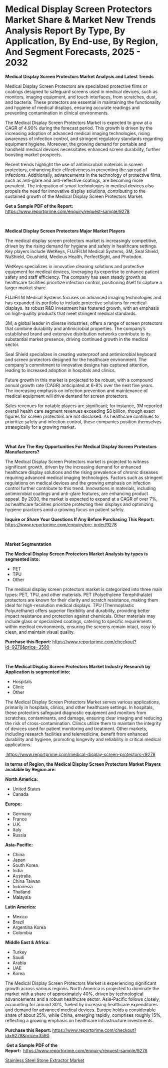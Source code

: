 <p><h1>Medical Display Screen Protectors Market Share & Market New Trends Analysis Report By Type, By Application, By End-use, By Region, And Segment Forecasts, 2025 - 2032</h1></p><p><strong>Medical Display Screen Protectors Market Analysis and Latest Trends</strong></p>
<p><p>Medical Display Screen Protectors are specialized protective films or coatings designed to safeguard screens used in medical devices, such as monitors, imaging equipment, and touch interfaces, from scratches, dust, and bacteria. These protectors are essential in maintaining the functionality and hygiene of medical displays, ensuring accurate readings and preventing contamination in clinical environments.</p><p>The Medical Display Screen Protectors Market is expected to grow at a CAGR of 4.90% during the forecast period. This growth is driven by the increasing adoption of advanced medical imaging technologies, rising awareness of infection control, and stringent regulatory standards regarding equipment hygiene. Moreover, the growing demand for portable and handheld medical devices necessitates enhanced screen durability, further boosting market prospects.</p><p>Recent trends highlight the use of antimicrobial materials in screen protectors, enhancing their effectiveness in preventing the spread of infections. Additionally, advancements in the technology of protective films, such as anti-glare and anti-reflective coatings, are becoming more prevalent. The integration of smart technologies in medical devices also propels the need for innovative display solutions, contributing to the sustained growth of the Medical Display Screen Protectors Market.</p></p>
<p><strong>Get a Sample PDF of the Report:&nbsp;</strong> <a href="https://www.reportprime.com/enquiry/request-sample/9278?utm_campaign=3131&utm_medium=2&utm_source=Github&utm_content=ia&utm_term=20032025&utm_id=medical-display-screen-protectors">https://www.reportprime.com/enquiry/request-sample/9278</a></p>
<p>&nbsp;</p>
<p><strong>Medical Display Screen Protectors Major Market Players</strong></p>
<p><p>The medical display screen protectors market is increasingly competitive, driven by the rising demand for hygiene and safety in healthcare settings. Key players include WetKeys, FUJIFILM Medical Systems, 3M, Seal Shield, NuShield, Ocushield, Medicus Health, PerfectSight, and Photodon.</p><p>WetKeys specializes in innovative cleaning solutions and protective equipment for medical devices, leveraging its expertise to enhance patient safety and staff efficiency. The company has seen steady growth as healthcare facilities prioritize infection control, positioning itself to capture a larger market share.</p><p>FUJIFILM Medical Systems focuses on advanced imaging technologies and has expanded its portfolio to include protective solutions for medical displays. Its robust R&D investment has fostered growth, with an emphasis on high-quality products that meet stringent medical standards.</p><p>3M, a global leader in diverse industries, offers a range of screen protectors that combine durability and antimicrobial properties. The company’s established brand and extensive distribution networks contribute to its substantial market presence, driving continued growth in the medical sector.</p><p>Seal Shield specializes in creating waterproof and antimicrobial keyboard and screen protectors designed for the healthcare environment. The company's commitment to innovative designs has captured attention, leading to increased adoption in hospitals and clinics.</p><p>Future growth in this market is projected to be robust, with a compound annual growth rate (CAGR) anticipated at 6-8% over the next five years. The increasing emphasis on infection prevention and maintenance of medical equipment will drive demand for screen protectors.</p><p>Sales revenues for notable players are significant; for instance, 3M reported overall health care segment revenues exceeding $8 billion, though exact figures for screen protectors are not disclosed. As healthcare continues to prioritize safety and infection control, these companies position themselves strategically for a growing market.</p></p>
<p>&nbsp;</p>
<p><strong>What Are The Key Opportunities For Medical Display Screen Protectors Manufacturers?</strong></p>
<p><p>The Medical Display Screen Protectors market is projected to witness significant growth, driven by the increasing demand for enhanced healthcare display solutions and the rising prevalence of chronic diseases requiring advanced medical imaging technologies. Factors such as stringent regulations on medical devices and the growing emphasis on infection control further contribute to this trend. Innovations in materials, including antimicrobial coatings and anti-glare features, are enhancing product appeal. By 2030, the market is expected to expand at a CAGR of over 7%, as healthcare facilities prioritize protecting their displays and optimizing hygiene practices amid a growing focus on patient safety.</p></p>
<p><strong>Inquire or Share Your Questions If Any Before Purchasing This Report:</strong> <a href="https://www.reportprime.com/enquiry/pre-order/9278?utm_campaign=3131&utm_medium=2&utm_source=Github&utm_content=ia&utm_term=20032025&utm_id=medical-display-screen-protectors">https://www.reportprime.com/enquiry/pre-order/9278</a></p>
<p>&nbsp;</p>
<p><strong>Market Segmentation</strong></p>
<p><strong>The Medical Display Screen Protectors Market Analysis by types is segmented into:</strong></p>
<p><ul><li>PET</li><li>TPU</li><li>Other</li></ul></p>
<p><p>The medical display screen protectors market is categorized into three main types: PET, TPU, and other materials. PET (Polyethylene Terephthalate) protectors are known for their clarity and scratch resistance, making them ideal for high-resolution medical displays. TPU (Thermoplastic Polyurethane) offers superior flexibility and durability, providing better impact resistance and protection against chemicals. Other materials may include glass or specialized coatings, catering to specific requirements within medical environments, ensuring the screens remain intact, easy to clean, and maintain visual quality.</p></p>
<p><strong>Purchase this Report:&nbsp;</strong><a href="https://www.reportprime.com/checkout?id=9278&price=3590&utm_campaign=3131&utm_medium=2&utm_source=Github&utm_content=ia&utm_term=20032025&utm_id=medical-display-screen-protectors">https://www.reportprime.com/checkout?id=9278&price=3590</a></p>
<p>&nbsp;</p>
<p><strong>The Medical Display Screen Protectors Market Industry Research by Application is segmented into:</strong></p>
<p><ul><li>Hospitals</li><li>Clinic</li><li>Other</li></ul></p>
<p><p>The Medical Display Screen Protectors Market serves various applications, primarily in hospitals, clinics, and other healthcare settings. In hospitals, these protectors safeguard diagnostic equipment and monitors from scratches, contaminants, and damage, ensuring clear imaging and reducing the risk of cross-contamination. Clinics utilize them to maintain the integrity of devices used for patient monitoring and treatment. Other markets, including research facilities and telemedicine, benefit from enhanced durability and hygiene, promoting longevity and reliability in critical medical applications.</p></p>
<p><a href="https://www.reportprime.com/medical-display-screen-protectors-r9278?utm_campaign=3131&utm_medium=2&utm_source=Github&utm_content=ia&utm_term=20032025&utm_id=medical-display-screen-protectors">&nbsp;https://www.reportprime.com/medical-display-screen-protectors-r9278</a></p>
<p><strong>In terms of Region, the Medical Display Screen Protectors Market Players available by Region are:</strong></p>
<p>
    <p> <strong> North America: </strong>
        <ul>
            <li>United States</li>
            <li>Canada</li>
        </ul>
        </p> 
    <p> <strong> Europe: </strong>
        <ul>
            <li>Germany</li>
            <li>France</li>
            <li>U.K.</li>
            <li>Italy</li>
            <li>Russia</li>
        </ul>
        </p> 
    <p> <strong> Asia-Pacific: </strong>
        <ul>
            <li>China</li>
            <li>Japan</li>
            <li>South Korea</li>
            <li>India</li>
            <li>Australia</li>
            <li>China Taiwan</li>
            <li>Indonesia</li>
            <li>Thailand</li>
            <li>Malaysia</li>
        </ul>
        </p> 
    <p> <strong> Latin America: </strong>
        <ul>
            <li>Mexico</li>
            <li>Brazil</li>
            <li>Argentina Korea</li>
            <li>Colombia</li>
        </ul>
        </p> 
    <p> <strong> Middle East & Africa: </strong>
        <ul>
            <li>Turkey</li>
            <li>Saudi</li>
            <li>Arabia</li>
            <li>UAE</li>
            <li>Korea</li>
        </ul>
    </p>
    </p>
<p><p>The Medical Display Screen Protectors Market is experiencing significant growth across various regions. North America is projected to dominate the market with a share of approximately 40%, driven by technological advancements and a robust healthcare sector. Asia-Pacific follows closely, accounting for around 30%, fueled by increasing healthcare expenditures and demand for advanced medical devices. Europe holds a considerable share of about 25%, while China, emerging rapidly, comprises roughly 15%, reflecting a growing emphasis on healthcare infrastructure investments.</p></p>
<p><strong>Purchase this Report: </strong><a href="https://www.reportprime.com/checkout?id=9278&price=3590&utm_campaign=3131&utm_medium=2&utm_source=Github&utm_content=ia&utm_term=20032025&utm_id=medical-display-screen-protectors">https://www.reportprime.com/checkout?id=9278&price=3590</a></p>
<p>&nbsp;<strong>Get a Sample PDF of the Report:&nbsp;&nbsp;</strong><a href="https://www.reportprime.com/enquiry/request-sample/9278?utm_campaign=3131&utm_medium=2&utm_source=Github&utm_content=ia&utm_term=20032025&utm_id=medical-display-screen-protectors">https://www.reportprime.com/enquiry/request-sample/9278</a></p>
<p><strong></strong></p>
<p><p><a href="https://github.com/stickkinkel/Market-Research-Report-List-1/blob/main/stainless-steel-stone-extractor-market.md?utm_campaign=3131&utm_medium=2&utm_source=Github&utm_content=ia&utm_term=20032025&utm_id=medical-display-screen-protectors">Stainless Steel Stone Extractor Market</a></p></p>